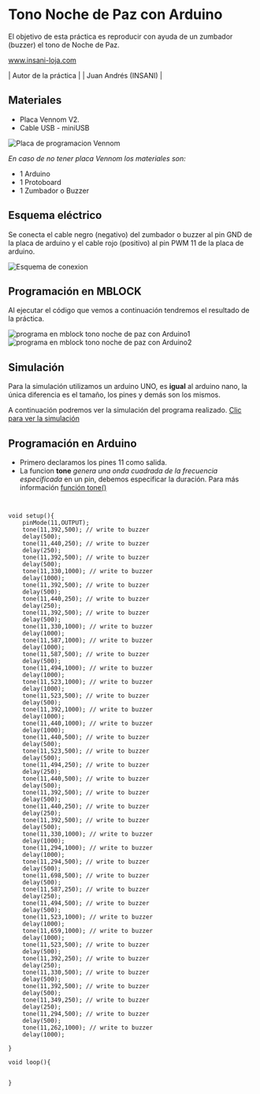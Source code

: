 # Tono Noche de Paz con Arduino

El objetivo de esta práctica es reproducir con ayuda de un zumbador (buzzer) el tono de Noche de Paz.


www.insani-loja.com

| Autor de la práctica |
| Juan Andrés (INSANI) |


## Materiales
- Placa Vennom V2.
- Cable USB - miniUSB

![Placa de programacion Vennom](https://github.com/jandrs300/Bloques_M/blob/master/ejemplos_vennom/Version_2/placa-version2.png)

*En caso de no tener placa Vennom los materiales son:*
- 1 Arduino
- 1 Protoboard
- 1 Zumbador o Buzzer


## Esquema eléctrico
Se conecta el cable negro (negativo) del zumbador o buzzer al pin GND de la placa de arduino y el cable rojo (positivo) al pin PWM 11 de la placa de arduino.

![Esquema de conexion ](https://github.com/jandrs300/Bloques_M/blob/master/ejemplos_vennom/Version_2/Guerra_Galaxias_buzzer/guerra_galaxias_f.png)



## Programación en MBLOCK
Al ejecutar el código que vemos a continuación tendremos el resultado de la práctica.


![programa en mblock tono noche de paz con Arduino1](https://github.com/Insani01/Tutoriales/blob/master/BUZZER/Buzzer_Noche_paz/Noche_paz1.png)
![programa en mblock tono noche de paz con Arduino2](https://github.com/Insani01/Tutoriales/blob/master/BUZZER/Buzzer_Noche_paz/Noche_paz2.png)


## Simulación
Para la simulación utilizamos un arduino UNO, es **igual** al arduino nano, la única diferencia es el tamaño, los pines y demás son los mismos.

A continuación podremos ver la simulación del programa realizado.  [Clic para ver la simulación](  https://www.tinkercad.com/things/lkuEZxmn3yK  )


 
## Programación en Arduino
- Primero declaramos los pines 11 como salida.
- La funcion **tone** *genera una onda cuadrada de la frecuencia especificada* en un pin, debemos especificar la duración. Para más información [función tone()](https://www.arduino.cc/reference/en/language/functions/advanced-io/tone/)




```


void setup(){
    pinMode(11,OUTPUT);
    tone(11,392,500); // write to buzzer
    delay(500);
    tone(11,440,250); // write to buzzer
    delay(250);
    tone(11,392,500); // write to buzzer
    delay(500);
    tone(11,330,1000); // write to buzzer
    delay(1000);
    tone(11,392,500); // write to buzzer
    delay(500);
    tone(11,440,250); // write to buzzer
    delay(250);
    tone(11,392,500); // write to buzzer
    delay(500);
    tone(11,330,1000); // write to buzzer
    delay(1000);
    tone(11,587,1000); // write to buzzer
    delay(1000);
    tone(11,587,500); // write to buzzer
    delay(500);
    tone(11,494,1000); // write to buzzer
    delay(1000);
    tone(11,523,1000); // write to buzzer
    delay(1000);
    tone(11,523,500); // write to buzzer
    delay(500);
    tone(11,392,1000); // write to buzzer
    delay(1000);
    tone(11,440,1000); // write to buzzer
    delay(1000);
    tone(11,440,500); // write to buzzer
    delay(500);
    tone(11,523,500); // write to buzzer
    delay(500);
    tone(11,494,250); // write to buzzer
    delay(250);
    tone(11,440,500); // write to buzzer
    delay(500);
    tone(11,392,500); // write to buzzer
    delay(500);
    tone(11,440,250); // write to buzzer
    delay(250);
    tone(11,392,500); // write to buzzer
    delay(500);
    tone(11,330,1000); // write to buzzer
    delay(1000);
    tone(11,294,1000); // write to buzzer
    delay(1000);
    tone(11,294,500); // write to buzzer
    delay(500);
    tone(11,698,500); // write to buzzer
    delay(500);
    tone(11,587,250); // write to buzzer
    delay(250);
    tone(11,494,500); // write to buzzer
    delay(500);
    tone(11,523,1000); // write to buzzer
    delay(1000);
    tone(11,659,1000); // write to buzzer
    delay(1000);
    tone(11,523,500); // write to buzzer
    delay(500);
    tone(11,392,250); // write to buzzer
    delay(250);
    tone(11,330,500); // write to buzzer
    delay(500);
    tone(11,392,500); // write to buzzer
    delay(500);
    tone(11,349,250); // write to buzzer
    delay(250);
    tone(11,294,500); // write to buzzer
    delay(500);
    tone(11,262,1000); // write to buzzer
    delay(1000);
    
}

void loop(){
    
 
}
```

